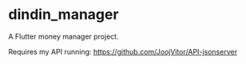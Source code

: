 # dindin_manager

A Flutter money manager project.

Requires my API running: https://github.com/JoojVitor/API-jsonserver
